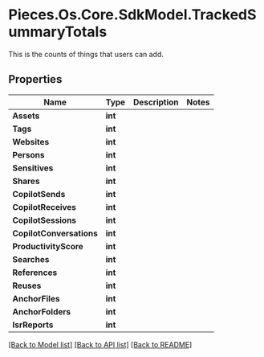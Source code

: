 # Pieces.Os.Core.SdkModel.TrackedSummaryTotals
This is the counts of things that users can add.

## Properties

Name | Type | Description | Notes
------------ | ------------- | ------------- | -------------
**Assets** | **int** |  | 
**Tags** | **int** |  | 
**Websites** | **int** |  | 
**Persons** | **int** |  | 
**Sensitives** | **int** |  | 
**Shares** | **int** |  | 
**CopilotSends** | **int** |  | 
**CopilotReceives** | **int** |  | 
**CopilotSessions** | **int** |  | 
**CopilotConversations** | **int** |  | 
**ProductivityScore** | **int** |  | 
**Searches** | **int** |  | 
**References** | **int** |  | 
**Reuses** | **int** |  | 
**AnchorFiles** | **int** |  | 
**AnchorFolders** | **int** |  | 
**IsrReports** | **int** |  | 

[[Back to Model list]](../README.md#documentation-for-models) [[Back to API list]](../README.md#documentation-for-api-endpoints) [[Back to README]](../README.md)

